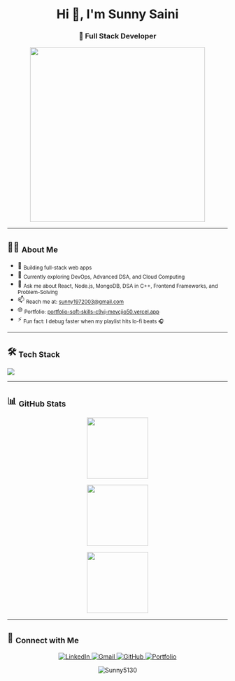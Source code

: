 <h1 align="center">Hi 👋, I'm Sunny Saini</h1>

<h3 align="center">🚀 Full Stack Developer</h3>

<p align="center">
  <img src="https://user-images.githubusercontent.com/74038190/212748830-4c709398-a386-4761-84d7-9e10b98fbe6e.gif" width="400"/>
</p>

---

## 👨‍💻 <sub>About Me</sub>

- 🚧 <sub>Building full-stack web apps</sub>  
- 🌱 <sub>Currently exploring DevOps, Advanced DSA, and Cloud Computing</sub>  
- 💬 <sub>Ask me about React, Node.js, MongoDB, DSA in C++, Frontend Frameworks, and Problem-Solving</sub>  
- 📫 <sub>Reach me at: <a href="mailto:sunny1972003@gmail.com">sunny1972003@gmail.com</a></sub>  
- 🌐 <sub>Portfolio: <a href="https://portfolio-soft-skills-c9vj-mevcjio50.vercel.app">portfolio-soft-skills-c9vj-mevcjio50.vercel.app</a></sub>  
- ⚡ <sub>Fun fact: I debug faster when my playlist hits lo-fi beats 🎧</sub>

---

## 🛠️ <sub>Tech Stack</sub>

<p align="left">
  <img src="https://skillicons.dev/icons?i=js,ts,cpp,php,react,nodejs,nestjs,express,mongodb,mysql,html,css,bootstrap,angular,git,linux,docker,vscode" />
</p>

---

## 📊 <sub>GitHub Stats</sub>

<p align="center">
  <img src="https://github-readme-stats.vercel.app/api?username=sunny5130&show_icons=true&theme=tokyonight&hide_title=true" height="140"/>
</p>

<p align="center">
  <img src="https://github-readme-streak-stats.herokuapp.com/?user=sunny5130&theme=tokyonight&hide_title=true" height="140"/>
</p>

<p align="center">
  <img src="https://github-readme-stats.vercel.app/api/top-langs/?username=sunny5130&layout=compact&theme=tokyonight&hide_title=true" height="140"/>
</p>

---

## 🔗 <sub>Connect with Me</sub>

<p align="center">
  <a href="https://linkedin.com/in/sunny-sainis" target="_blank">
    <img src="https://skillicons.dev/icons?i=linkedin" alt="LinkedIn" />
  </a>
  <a href="mailto:sunny1972003@gmail.com" target="_blank">
    <img src="https://skillicons.dev/icons?i=gmail" alt="Gmail" />
  </a>
  <a href="https://github.com/Sunny5130" target="_blank">
    <img src="https://skillicons.dev/icons?i=github" alt="GitHub" />
  </a>
  <a href="https://portfolio-soft-skills-c9vj-mevcjio50.vercel.app" target="_blank">
    <img src="https://skillicons.dev/icons?i=vercel" alt="Portfolio" />
  </a>
</p>
<p align="center">
  <img src="https://komarev.com/ghpvc/?username=Sunny5130&label=Profile%20views&color=0e75b6&style=flat" alt="Sunny5130" />
</p>

